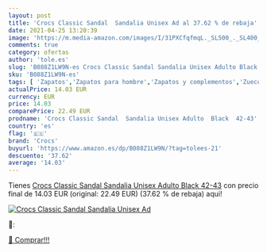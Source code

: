 ```yaml
---
layout: post
title: 'Crocs Classic Sandal  Sandalia Unisex Ad al 37.62 % de rebaja'
date: 2021-04-25 13:20:39
image: 'https://m.media-amazon.com/images/I/31PXCfqfmqL._SL500_._SL400_.jpg'
comments: true
category: ofertas
author: 'tole.es'
slug: 'B088Z1LW9N-es Crocs Classic Sandal Sandalia Unisex Adulto Black 42-43'
sku: 'B088Z1LW9N-es'
tags: [ 'Zapatos','Zapatos para hombre','Zapatos y complementos','Zuecos y mules para hombre','crocs','sandalia', ]
actualPrice: 14.03 EUR
currency: EUR
price: 14.03
comparePrice: 22.49 EUR
prodname: 'Crocs Classic Sandal  Sandalia Unisex Adulto  Black  42-43'
country: 'es'
flag: '🇪🇸'
brand: 'Crocs'
buyurl: 'https://www.amazon.es/dp/B088Z1LW9N/?tag=tolees-21'
descuento: '37.62'
average: '14.03'
---
```


Tienes [Crocs Classic Sandal  Sandalia Unisex Adulto  Black  42-43](https://www.amazon.es/dp/B088Z1LW9N/?tag=tolees-21) con precio final de  14.03 EUR (original: 22.49 EUR) (37.62 %  de rebaja) aqui!

[![Crocs Classic Sandal  Sandalia Unisex Ad](https://m.media-amazon.com/images/I/31PXCfqfmqL._SL500_._SL400_.jpg)](https://www.amazon.es/dp/B088Z1LW9N/?tag=tolees-21)

🔎:


[🛒 Comprar!!!](https://www.amazon.es/dp/B088Z1LW9N/?tag=tolees-21)
